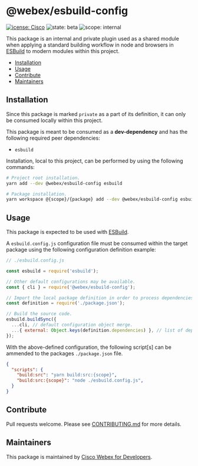 # @webex/esbuild-config

[![icense: Cisco](https://img.shields.io/badge/License-Cisco-blueviolet?style=flat-square)](https://github.com/webex/webex-js-sdk/blob/master/LICENSE)
![state: beta](https://img.shields.io/badge/State\-Beta-blue?style=flat-square)
![scope: internal](https://img.shields.io/badge/Scope-Internal-red?style=flat-square)

This package is an internal and private plugin used as a shared module when applying a standard building workflow in node and browsers in [ESBuild](https://esbuild.github.io/) to modern modules within this project.

* [Installation](#installation)
* [Usage](#usage)
* [Contribute](#contribute)
* [Maintainers](#maintainers)

## Installation

Since this package is marked `private` as a part of its definition, it can only be consumed locally within this project.

This package is meant to be consumed as a **dev-dependency** and has the following required peer dependencies:

* `esbuild`

Installation, local to this project, can be performed by using the following commands:

```bash
# Project root installation.
yarn add --dev @webex/esbuild-config esbuild

# Package installation.
yarn workspace @{scope}/{package} add --dev @webex/esbuild-config esbuild
```

## Usage

This package is expected to be used with [ESBuild](https://esbuild.github.io/).

A `esbuild.config.js` configuration file must be consumed within the target package using the following configuration definition example:

```js
// ./esbuild.config.js

const esbuild = require('esbuild');

// Other default configurations may be available.
const { cli } = require('@webex/esbuild-config');

// Import the local package definition in order to process dependencies dynamically
const definition = require('./package.json');

// Build the source code.
esbuild.buildSync({
  ...cli, // default configuration object merge.
  ...{ external: Object.keys(definition.dependencies) }, // list of dependencies to ignore when bundling.
});
```

With the above-defined configuration, the following script[s] can be ammended to the packages `./package.json` file.

```json
{
  "scripts": {
    "build:src": "yarn build:src:{scope}",
    "build:src:{scope}": "node ./esbuild.config.js",
  }
}
```

## Contribute

Pull requests welcome. Please see [CONTRIBUTING.md](https://github.com/webex/webex-js-sdk/blob/master/CONTRIBUTING.md) for more details.

## Maintainers

This package is maintained by [Cisco Webex for Developers](https://developer.webex.com/).
